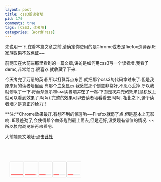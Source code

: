 ```yaml
---
layout: post
title: css3版读者墙
pid: 179
comments: true
tags: [CSS3, 读者墙]
categories: [WordPress]
---
```

先说明一下,在看本篇文章之前,请确定你使用的是Chrome或者是firefox浏览器.IE家族效果不敢保证~~

前两天在大前端那里看到的一篇文章,讲的是如何用css3写一个读者墙.我看了demo,非常给力.很喜欢.就收藏了下来.

今天考完了万恶的英语,所以打算弄点东西.就把那个css3的代码拿过来了.但是我原来用的读者墙里面 有那个血条显示.我感觉那个创意非常好,不忍心丢掉.所以我就修改了一下.将血条显示和css读者墙弄在了一起.下面是我弄完的效果(鼠标放上就可以看到效果了.呵呵).完整的效果可以去读者墙看看去.呵呵.
相比之下,这个读者墙才是真正的给力!!

**注:**Chrome效果最好.有想不到的惊喜哟~~Firefox就弱了点.但是基本上无影响. IE最差劲了,会使得那个血条跑到最上面去,但是还好,没发现有错位的情况.
~~所以换完浏览器再来看吧.

大前端原文地址:点击[此处](http://www.daqianduan.com/css3-wordpress-wall/)

<pre>
<style>
/*readerwall*/
body{overflow-x: hidden;}
.readerwall{padding:12px 0 12px 15px; font-size:12px;overflow:visible;}
.readerwall li{width:40px;height:40px;margin:0;padding:5px 0 5px 5px;float:left;list-style:none;border: 1px solid #DFDFDF;-moz-border-radius:2px;-khtml-border-radius: 2px;-webkit-border-radius: 2px;border-radius: 2px;}
.readerwall .active-bg{width:40px;height:2px;_font-size:0;margin:-3px 0 0 -2px;background:#DFDFDF; }
.readerwall .active-degree{background:red;width:40px;height:2px;_font-size:0;}
.readerwall a{width:36px;height:36px;display:inline-block;position:relative;margin:0 0px 2px 0; text-decoration:none}
.readerwall .pic{position:absolute;top:0;left:0;z-index:100;width:36px;height:36px;display:block;-webkit-transform-style:preserve-3d;-webkit-backface-visibility:hidden;-webkit-transition:all .4s ease-in-out;-moz-transition:all .4s ease-in-out;-o-transition:all .4s ease-in-out;border-radius:4px; text-indent:-9999px}
.readerwall .num{position:absolute;top:0;left:0;z-index:99;width:34px;height:34px;line-height:34px;color:#E02523;font-size:18px;font-weight:bold;display:block;background:#fff;text-align:center;border:#bbb 1px solid;box-shadow:0 0 4px #ccc;-webkit-transform:rotateY(-180deg);-webkit-transform-style:preserve-3d;-webkit-backface-visibility:hidden;transition:all .4s ease-in-out;-webkit-transition:all .4s ease-in-out;-moz-transition:all .4s ease-in-out;-o-transition:all .4s ease-in-out;border-radius:4px}
.readerwall .name{position:absolute;top:0;left:0;color:#333;display:block;width:1px;height:1px;overflow:hidden;-webkit-transform-style:preserve-3d;-webkit-backface-visibility:hidden;-webkit-transition:all .2s ease-in-out;-moz-transition:all .2s ease-in-out;-o-transition:all .2s ease-in-out;text-align:center}
.readerwall a:hover .pic{z-index:100;border-color:#eee;-webkit-transform:rotateY(180deg);-moz-transform:rotateY(180deg)}
.readerwall a:hover .num{z-index:101;-webkit-transform:rotateY(0deg);-moz-transform:rotateY(0deg);opacity:.8}
.readerwall a:hover .name{top:-28px;left:-38px;z-index:101;padding:4px 6px;height:20px;line-height:20px;overflow:hidden;background:#fff;border-radius:2px;box-shadow:0 0 3px #000;min-width:100px;opacity:.8}
</style>
</pre>

<div class="readerwall"><li><a target="_blank" href="http://www.qiyuuu.com"><span class="pic" style="background: url(http://www.gravatar.com/avatar/cab095b19fc8e1d184a553f506db0f93?s=36&d=monsterid&r=G) no-repeat;">pic</span><span class="num">125</span><span class="name">奇遇</span></a><div class='active-bg'><div class='active-degree' style='width:40px'></div></div></li><li><a target="_blank" href="http://japhia.info"><span class="pic" style="background: url(http://www.gravatar.com/avatar/671a44d0800580ad63c6eab82aa0c17e?s=36&d=monsterid&r=G) no-repeat;">pic</span><span class="num">108</span><span class="name">Japhia</span></a><div class='active-bg'><div class='active-degree' style='width:34.56px'></div></div></li><li><a target="_blank" href="http://dengken.name"><span class="pic" style="background: url(http://www.gravatar.com/avatar/27820dbbfb7b6672388ad71ec6249772?s=36&d=monsterid&r=G) no-repeat;">pic</span><span class="num">64</span><span class="name">邓肯</span></a><div class='active-bg'><div class='active-degree' style='width:20.48px'></div></div></li><li><a target="_blank" href="http://imluren.com"><span class="pic" style="background: url(http://www.gravatar.com/avatar/79c34a8e43c9c81dbb8e444ecdf1bb61?s=36&d=monsterid&r=G) no-repeat;">pic</span><span class="num">56</span><span class="name">IM路人</span></a><div class='active-bg'><div class='active-degree' style='width:17.92px'></div></div></li><li><a target="_blank" href="http://www.11reading.com"><span class="pic" style="background: url(http://www.gravatar.com/avatar/70bec75394c6154665a816268e2ee409?s=36&d=monsterid&r=G) no-repeat;">pic</span><span class="num">55</span><span class="name">spityaoyao</span></a><div class='active-bg'><div class='active-degree' style='width:17.6px'></div></div></li><div class="clear"></div></div>
